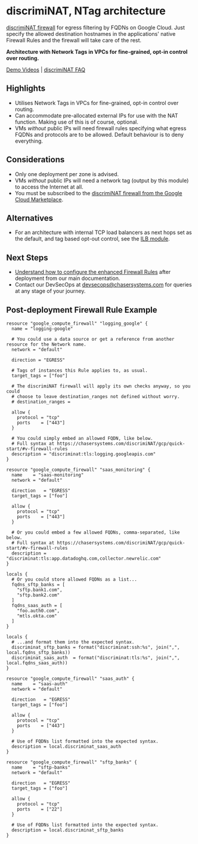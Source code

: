 # discrimiNAT, NTag architecture

[discrimiNAT firewall](https://chasersystems.com/discrimiNAT/) for egress filtering by FQDNs on Google Cloud. Just specify the allowed destination hostnames in the applications' native Firewall Rules and the firewall will take care of the rest.

**Architecture with Network Tags in VPCs for fine-grained, opt-in control over routing.**

[Demo Videos](https://chasersystems.com/discrimiNAT/demo/) | [discrimiNAT FAQ](https://chasersystems.com/discrimiNAT/faq/)

## Highlights

* Utilises Network Tags in VPCs for fine-grained, opt-in control over routing.
* Can accommodate pre-allocated external IPs for use with the NAT function. Making use of this is of course, optional.
* VMs _without_ public IPs will need firewall rules specifying what egress FQDNs and protocols are to be allowed. Default behaviour is to deny everything.

## Considerations

* Only one deployment per zone is advised.
* VMs _without_ public IPs will need a network tag (output by this module) to access the Internet at all.
* You must be subscribed to the [discrimiNAT firewall from the Google Cloud Marketplace](https://console.cloud.google.com/marketplace/details/chasersystems-public/discriminat?utm_source=gthb&utm_medium=dcs&utm_campaign=trrfrm).

## Alternatives

* For an architecture with internal TCP load balancers as next hops set as the default, and tag based opt-out control, see the [ILB module](https://registry.terraform.io/modules/ChaserSystems/discriminat-ilb/google/).

## Next Steps

* [Understand how to configure the enhanced Firewall Rules](https://chasersystems.com/discrimiNAT/gcp/quick-start/#v-firewall-rules) after deployment from our main documentation.
* Contact our DevSecOps at devsecops@chasersystems.com for queries at any stage of your journey.

## Post-deployment Firewall Rule Example

```hcl
resource "google_compute_firewall" "logging_google" {
  name = "logging-google"

  # You could use a data source or get a reference from another resource for the Network name.
  network = "default"

  direction = "EGRESS"

  # Tags of instances this Rule applies to, as usual.
  target_tags = ["foo"]

  # The discrimiNAT firewall will apply its own checks anyway, so you could
  # choose to leave destination_ranges not defined without worry.
  # destination_ranges =

  allow {
    protocol = "tcp"
    ports    = ["443"]
  }

  # You could simply embed an allowed FQDN, like below.
  # Full syntax at https://chasersystems.com/discrimiNAT/gcp/quick-start/#v-firewall-rules
  description = "discriminat:tls:logging.googleapis.com"
}

resource "google_compute_firewall" "saas_monitoring" {
  name    = "saas-monitoring"
  network = "default"

  direction   = "EGRESS"
  target_tags = ["foo"]

  allow {
    protocol = "tcp"
    ports    = ["443"]
  }

  # Or you could embed a few allowed FQDNs, comma-separated, like below.
  # Full syntax at https://chasersystems.com/discrimiNAT/gcp/quick-start/#v-firewall-rules
  description = "discriminat:tls:app.datadoghq.com,collector.newrelic.com"
}

locals {
  # Or you could store allowed FQDNs as a list...
  fqdns_sftp_banks = [
    "sftp.bank1.com",
    "sftp.bank2.com"
  ]
  fqdns_saas_auth = [
    "foo.auth0.com",
    "mtls.okta.com"
  ]
}

locals {
  # ...and format them into the expected syntax.
  discriminat_sftp_banks = format("discriminat:ssh:%s", join(",", local.fqdns_sftp_banks))
  discriminat_saas_auth  = format("discriminat:tls:%s", join(",", local.fqdns_saas_auth))
}

resource "google_compute_firewall" "saas_auth" {
  name    = "saas-auth"
  network = "default"

  direction   = "EGRESS"
  target_tags = ["foo"]

  allow {
    protocol = "tcp"
    ports    = ["443"]
  }

  # Use of FQDNs list formatted into the expected syntax.
  description = local.discriminat_saas_auth
}

resource "google_compute_firewall" "sftp_banks" {
  name    = "sftp-banks"
  network = "default"

  direction   = "EGRESS"
  target_tags = ["foo"]

  allow {
    protocol = "tcp"
    ports    = ["22"]
  }

  # Use of FQDNs list formatted into the expected syntax.
  description = local.discriminat_sftp_banks
}
```
